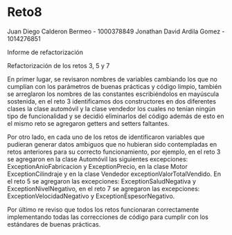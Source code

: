 # Reto8
Juan Diego Calderon Bermeo - 1000378849
Jonathan David Ardila Gomez - 1014276851


Informe de refactorización

Refactorización de los retos 3, 5 y 7

En primer lugar, se revisaron nombres de variables cambiando los que no cumplían con los
parámetros de buenas prácticas y código limpio, también se arreglaron los nombres de las
constantes escribiéndolos en mayúscula sostenida, en el reto 3 identificamos dos constructores en
dos diferentes clases la clase automóvil y la clase vendedor los cuales no tenían ningún tipo de
funcionalidad y se decidió eliminarlos del código además de esto en el mismo reto se agregaron
getters and setters faltantes.

Por otro lado, en cada uno de los retos de identificaron variables que pudieran generar datos
ambiguos que no hubieran sido contempladas en retos anteriores para su correcto
funcionamiento, por ejemplo, en el reto 3 se agregaron en la clase Automóvil las siguientes
excepciones: ExceptionAnioFabricacion y ExceptionPrecio, en la clase Motor ExceptionCilindraje y
en la clase Vendedor exceptionValorTotalVendido. En el reto 5 se agregaron las excepciones:
ExceptionSaludNegativa y ExceptionNivelNegativo, en el reto 7 se agregaron las excepciones:
ExceptionVelocidadNegativo y ExceptionEspesorNegativo.

Por último re reviso que todos los retos funcionaran correctamente implementando todas las
correcciones de código para cumplir con los estándares de buenas prácticas.
